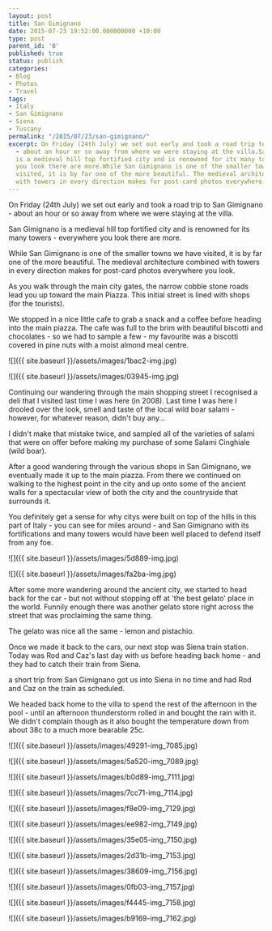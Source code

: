 ```yaml
---
layout: post
title: San Gimignano
date: 2015-07-23 19:52:00.000000000 +10:00
type: post
parent_id: '0'
published: true
status: publish
categories:
- Blog
- Photos
- Travel
tags:
- Italy
- San Gimignano
- Siena
- Tuscany
permalink: "/2015/07/23/san-gimignano/"
excerpt: On Friday (24th July) we set out early and took a road trip to San Gimignano
  - about an hour or so away from where we were staying at the villa.San Gimignano
  is a medieval hill top fortified city and is renowned for its many towers - everywhere
  you look there are more.While San Gimignano is one of the smaller towns we have
  visited, it is by far one of the more beautiful. The medieval architecture combined
  with towers in every direction makes for post-card photos everywhere you look.
---
```

On Friday (24th July) we set out early and took a road trip to San Gimignano - about an hour or so away from where we were staying at the villa.

San Gimignano is a medieval hill top fortified city and is renowned for its many towers - everywhere you look there are more.

While San Gimignano is one of the smaller towns we have visited, it is by far one of the more beautiful. The medieval architecture combined with towers in every direction makes for post-card photos everywhere you look.

As you walk through the main city gates, the narrow cobble stone roads lead you up toward the main Piazza. This initial street is lined with shops (for the tourists).

We stopped in a nice little cafe to grab a snack and a coffee before heading into the main piazza. The cafe was full to the brim with beautiful biscotti and chocolates - so we had to sample a few - my favourite was a biscotti covered in pine nuts with a moist almond meal centre.

![]({{ site.baseurl }}/assets/images/1bac2-img.jpg)

![]({{ site.baseurl }}/assets/images/03945-img.jpg)

Continuing our wandering through the main shopping street I recognised a deli that I visited last time I was here (in 2008). Last time I was here I drooled over the look, smell and taste of the local wild boar salami - however, for whatever reason, didn't buy any...

I didn't make that mistake twice, and sampled all of the varieties of salami that were on offer before making my purchase of some Salami Cinghiale (wild boar).

After a good wandering through the various shops in San Gimignano, we eventually made it up to the main piazza. From there we continued on walking to the highest point in the city and up onto some of the ancient walls for a spectacular view of both the city and the countryside that surrounds it.

You definitely get a sense for why citys were built on top of the hills in this part of Italy - you can see for miles around - and San Gimignano with its fortifications and many towers would have been well placed to defend itself from any foe.

![]({{ site.baseurl }}/assets/images/5d889-img.jpg)

![]({{ site.baseurl }}/assets/images/fa2ba-img.jpg)

After some more wandering around the ancient city, we started to head back for the car - but not without stopping off at 'the best gelato' place in the world. Funnily enough there was another gelato store right across the street that was proclaiming the same thing.

The gelato was nice all the same - lemon and pistachio.

Once we made it back to the cars, our next stop was Siena train station. Today was Rod and Caz's last day with us before heading back home - and they had to catch their train from Siena.

a short trip from San Gimignano got us into Siena in no time and had Rod and Caz on the train as scheduled.

We headed back home to the villa to spend the rest of the afternoon in the pool - until an afternoon thunderstorm rolled in and bought the rain with it. We didn't complain though as it also bought the temperature down from about 38c to a much more bearable 25c.

![]({{ site.baseurl }}/assets/images/49291-img_7085.jpg)

![]({{ site.baseurl }}/assets/images/5a520-img_7089.jpg)

![]({{ site.baseurl }}/assets/images/b0d89-img_7111.jpg)

![]({{ site.baseurl }}/assets/images/7cc71-img_7114.jpg)

![]({{ site.baseurl }}/assets/images/f8e09-img_7129.jpg)

![]({{ site.baseurl }}/assets/images/ee982-img_7149.jpg)

![]({{ site.baseurl }}/assets/images/35e05-img_7150.jpg)

![]({{ site.baseurl }}/assets/images/2d31b-img_7153.jpg)

![]({{ site.baseurl }}/assets/images/38609-img_7156.jpg)

![]({{ site.baseurl }}/assets/images/0fb03-img_7157.jpg)

![]({{ site.baseurl }}/assets/images/f4445-img_7158.jpg)

![]({{ site.baseurl }}/assets/images/b9169-img_7162.jpg)

